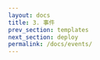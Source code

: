 ```yaml
---
layout: docs
title: 3. 事件 
prev_section: templates
next_section: deploy 
permalink: /docs/events/
---
```



